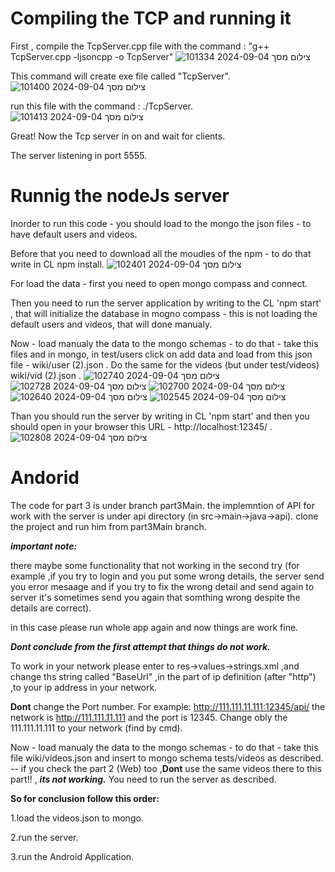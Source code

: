 # Compiling the TCP and running it

First , compile the TcpServer.cpp file with the command : "g++ TcpServer.cpp -ljsoncpp -o TcpServer"
![צילום מסך 2024-09-04 101334](https://github.com/user-attachments/assets/6d77bca1-bdb1-4eb3-bde9-7bee0bf9740a)

This command will create exe file called "TcpServer".
![צילום מסך 2024-09-04 101400](https://github.com/user-attachments/assets/85820233-4f4c-48cd-aaf7-5f7b64b51842)

run this file with the command : ./TcpServer.
![צילום מסך 2024-09-04 101413](https://github.com/user-attachments/assets/f6a0fe56-0077-4aca-827e-b4a774e74888)

Great! Now the Tcp server in on and wait for clients.

The server listening in port 5555.

# Runnig the nodeJs server

Inorder to run this code - you should load to the mongo the json files - to have default users and videos.

Before that you need to download all the moudles of the npm - to do that write in CL npm install.
![צילום מסך 2024-09-04 102401](https://github.com/user-attachments/assets/43483bf2-78e6-42b2-8b95-96ebae72ce5f)

For load the data - first you need to open mongo compass and connect.

Then you need to run the server application by writing to the CL 'npm start' , that will initialize the database in mogno compass - this is not loading the default users and videos, that will done manualy.

Now - load manualy the data to the mongo schemas - to do that - take this files and in mongo, in test/users click on add data and load from this json file -
wiki/user (2).json .
Do the same for the videos (but under test/videos) wiki/vid (2).json .
![צילום מסך 2024-09-04 102740](https://github.com/user-attachments/assets/d279d82a-f78b-4d59-bb95-6b694eb667c2)
![צילום מסך 2024-09-04 102728](https://github.com/user-attachments/assets/e58b496e-3205-49b4-bbad-d488924dc98f)
![צילום מסך 2024-09-04 102700](https://github.com/user-attachments/assets/e5303aff-9642-4ce3-9feb-1b41d377ffb6)
![צילום מסך 2024-09-04 102640](https://github.com/user-attachments/assets/91ffb277-6b82-4e30-b800-34c4183c81c4)
![צילום מסך 2024-09-04 102545](https://github.com/user-attachments/assets/44704f03-f3bd-4575-9d91-8033051c3ee1)

Than you should run the server by writing in CL 'npm start' and then you should open in your browser this URL - http://localhost:12345/ .
![צילום מסך 2024-09-04 102808](https://github.com/user-attachments/assets/aaf93944-6819-4324-be24-d321d8c3aa51)

# Andorid 

The code for part 3 is under branch part3Main.
the implemntion of API for work with the server is under api directory (in src->main->java->api).
clone the project and run him from part3Main branch.

***important note:***

there maybe some functionality that not working in the second try (for example ,if you try to login and you put some wrong details, the server send you error mesaage and if you try to fix the wrong detail and send again to server it's sometimes send you again that somthing wrong despite the details are correct).

in this case please run whole app again and now things are work fine.

***Dont conclude from the first attempt that things do not work.***



To work in your network please enter to res->values->strings.xml ,and change ths string called "BaseUrl" ,in the part of ip definition (after "http") ,to your ip address in your network.

**Dont** change the Port number. For example:
<string name="BaseUrl">http://111.111.11.111:12345/api/</string>
the network is http://111.111.11.111 and the port is 12345. Change obly the 111.111.11.111 to your network (find by cmd).

Now - load manualy the data to the mongo schemas - to do that - take this file wiki/videos.json
 and insert to mongo schema tests/videos as described.
-- if you check the part 2 (Web) too ,**Dont** use the same videos there to this part!! , ***its not working.***
You need to run the server as described.

**So for conclusion follow this order:**

1.load the videos.json to mongo.

2.run the server.

3.run the Android Application.
